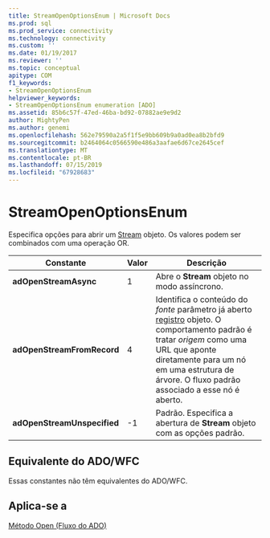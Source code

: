 ```yaml
---
title: StreamOpenOptionsEnum | Microsoft Docs
ms.prod: sql
ms.prod_service: connectivity
ms.technology: connectivity
ms.custom: ''
ms.date: 01/19/2017
ms.reviewer: ''
ms.topic: conceptual
apitype: COM
f1_keywords:
- StreamOpenOptionsEnum
helpviewer_keywords:
- StreamOpenOptionsEnum enumeration [ADO]
ms.assetid: 85b6c57f-47ed-46ba-bd92-07882ae9e9d2
author: MightyPen
ms.author: genemi
ms.openlocfilehash: 562e79590a2a5f1f5e9bb609b9a0ad0ea8b2bfd9
ms.sourcegitcommit: b2464064c0566590e486a3aafae6d67ce2645cef
ms.translationtype: MT
ms.contentlocale: pt-BR
ms.lasthandoff: 07/15/2019
ms.locfileid: "67928683"
---
```

# <a name="streamopenoptionsenum"></a>StreamOpenOptionsEnum
Especifica opções para abrir um [Stream](../../../ado/reference/ado-api/stream-object-ado.md) objeto. Os valores podem ser combinados com uma operação OR.  
  
|Constante|Valor|Descrição|  
|--------------|-----------|-----------------|  
|**adOpenStreamAsync**|1|Abre o **Stream** objeto no modo assíncrono.|  
|**adOpenStreamFromRecord**|4|Identifica o conteúdo do *fonte* parâmetro já aberto [registro](../../../ado/reference/ado-api/record-object-ado.md) objeto. O comportamento padrão é tratar *origem* como uma URL que aponte diretamente para um nó em uma estrutura de árvore. O fluxo padrão associado a esse nó é aberto.|  
|**adOpenStreamUnspecified**|-1|Padrão. Especifica a abertura de **Stream** objeto com as opções padrão.|  
  
## <a name="adowfc-equivalent"></a>Equivalente do ADO/WFC  
 Essas constantes não têm equivalentes do ADO/WFC.  
  
## <a name="applies-to"></a>Aplica-se a  
 [Método Open (Fluxo do ADO)](../../../ado/reference/ado-api/open-method-ado-stream.md)
